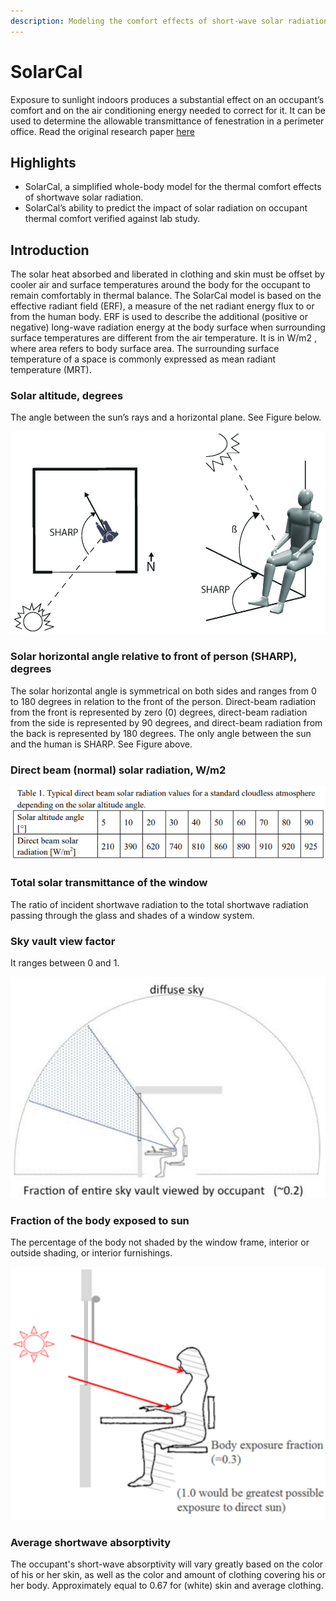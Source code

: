 ```yaml
---
description: Modeling the comfort effects of short-wave solar radiation indoors
---
```


# SolarCal

Exposure to sunlight indoors produces a substantial effect on an occupant’s comfort and on the air conditioning energy needed to correct for it. It can be used to determine the allowable transmittance of fenestration in a perimeter office. Read the original research paper [here](https://escholarship.org/uc/item/89m1h2dg)

## Highlights

* SolarCal, a simplified whole-body model for the thermal comfort effects of shortwave solar radiation.
* SolarCal’s ability to predict the impact of solar radiation on occupant thermal comfort verified against lab study.

## Introduction

The solar heat absorbed and liberated in clothing and skin must be offset by cooler air and surface temperatures around the body for the occupant to remain comfortably in thermal balance. The SolarCal model is based on the effective radiant field \(ERF\), a measure of the net radiant energy flux to or from the human body. ERF is used to describe the additional \(positive or negative\) long-wave radiation energy at the body surface when surrounding surface temperatures are different from the air temperature. It is in W/m2 , where area refers to body surface area. The surrounding surface temperature of a space is commonly expressed as mean radiant temperature \(MRT\).

### Solar altitude, degrees

The angle between the sun’s rays and a horizontal plane. See Figure below.

![altitude and SHARP](../.gitbook/assets/altitude-SHARP.png)

### Solar horizontal angle relative to front of person \(SHARP\), degrees

The solar horizontal angle is symmetrical on both sides and ranges from 0 to 180 degrees in relation to the front of the person. Direct-beam radiation from the front is represented by zero \(0\) degrees, direct-beam radiation from the side is represented by 90 degrees, and direct-beam radiation from the back is represented by 180 degrees. The only angle between the sun and the human is SHARP. See Figure above.

### Direct beam \(normal\) solar radiation, W/m2

![solar radiation](../.gitbook/assets/solar-radiation.png)

### Total solar transmittance of the window

The ratio of incident shortwave radiation to the total shortwave radiation passing through the glass and shades of a window system.

### Sky vault view factor

It ranges between 0 and 1.

![sky view factor](../.gitbook/assets/view-factor.png)

### Fraction of the body exposed to sun

The percentage of the body not shaded by the window frame, interior or outside shading, or interior furnishings.

![fraction of the body exposed to sun](../.gitbook/assets/body-exposed.png)

### Average shortwave absorptivity

The occupant's short-wave absorptivity will vary greatly based on the color of his or her skin, as well as the color and amount of clothing covering his or her body. Approximately equal to 0.67 for \(white\) skin and average clothing.

